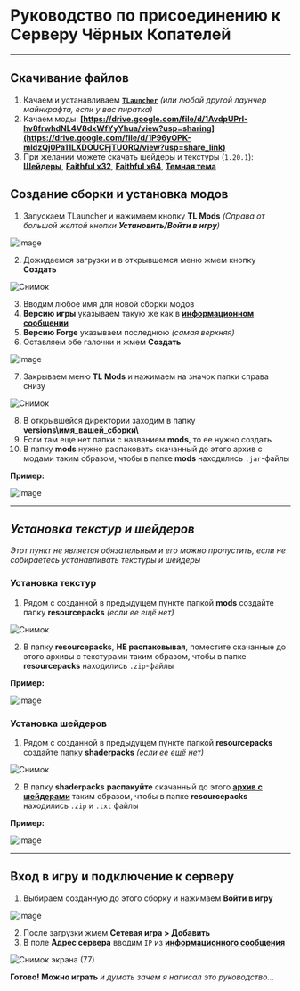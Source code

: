 # **Руководство по присоединению к Серверу Чёрных Копателей**
___

## Скачивание файлов

1. Качаем и устанавливаем [**`TLauncher`**][0] *(или любой другой лаунчер майнкрафта, если у вас пиратка)*
2. Качаем моды: **[https://drive.google.com/file/d/1AvdpUPrI-hv8frwhdNL4V8dxWfYyYhua/view?usp=sharing](https://drive.google.com/file/d/1P96yOPK-mldzQj0Pa11LXDOUCFjTUORQ/view?usp=share_link)**
3. При желании можете скачать шейдеры и текстуры (`1.20.1`): [**Шейдеры**][2], [**Faithful x32**][3], [**Faithful x64**][4], [**Темная тема**][6]

## Создание сборки и установка модов

1. Запускаем TLauncher и нажимаем кнопку **TL Mods** *(Справа от большой желтой кнопки **Установить/Войти в игру**)*

![image](https://user-images.githubusercontent.com/61795655/151632633-928e96ca-0a9f-4435-86be-3b535e2db423.png)

2. Дожидаемся загрузки и в открывшемся меню жмем кнопку **Создать**

![Снимок](https://user-images.githubusercontent.com/61795655/151632770-7ee09ba1-4c10-4be1-840d-5a2acb4ffb32.PNG)

3. Вводим любое имя для новой сборки модов
4. **Версию игры** указываем такую же как в [**информационном сообщении**][5]
5. **Версию Forge** указываем последнюю *(самая верхняя)*
6. Оставляем обе галочки и жмем **Создать**

![image](https://user-images.githubusercontent.com/61795655/151632969-45b8b3dc-d0d7-4024-b46f-1c30f08737a0.png)

7. Закрываем меню **TL Mods** и нажимаем на значок папки справа снизу

![Снимок](https://user-images.githubusercontent.com/61795655/151633103-4a951b0e-ca82-49c8-946f-386cdda599ee.PNG)

8. В открывшейся директории заходим в папку **versions\имя_вашей_сборки\\**
9. Если там еще нет папки с названием **mods**, то ее нужно создать
10. В папку **mods** нужно распаковать скачанный до этого архив с модами таким образом, чтобы в папке **mods** находились `.jar`-файлы

**Пример:**

![image](https://user-images.githubusercontent.com/61795655/151633716-09309baf-59c3-47c4-9378-bb0cda7c414c.png)

---

## *Установка текстур и шейдеров*

*Этот пункт не является обязательным и его можно пропустить, если не собираетесь устанавливать текстуры и шейдеры*

### Установка текстур

1. Рядом с созданной в предыдущем пункте папкой **mods** создайте папку **resourcepacks** *(если ее ещё нет)*

![Снимок](https://user-images.githubusercontent.com/61795655/151634100-fa1b25cc-c17a-4988-870c-c3cea1738502.PNG)

2. В папку **resourcepacks**, **НЕ распаковывая**, поместите скачанные до этого архивы с текстурами таким образом, чтобы в папке **resourcepacks** находились `.zip`-файлы

**Пример:**

![image](https://user-images.githubusercontent.com/61795655/151634276-d1c7c49e-bf5d-473e-9799-f14e4015b5a1.png)

### Установка шейдеров

1. Рядом с созданной в предыдущем пункте папкой **resourcepacks** создайте папку **shaderpacks** *(если ее ещё нет)*

![Снимок](https://user-images.githubusercontent.com/61795655/151634420-0b788b6f-cb80-419f-8e5a-d4f4fdec4624.PNG)

2. В папку **shaderpacks** **распакуйте** скачанный до этого [**архив с шейдерами**][2] таким образом, чтобы в папке **resourcepacks** находились `.zip` и `.txt` файлы

**Пример:**

![image](https://user-images.githubusercontent.com/61795655/151634567-1112170c-ea4b-4e10-8899-15dc1eadc9e5.png)

---


## Вход в игру и подключение к серверу

1. Выбираем созданную до этого сборку и нажимаем **Войти в игру**

![image](https://user-images.githubusercontent.com/61795655/151633161-c64f9615-96c7-47a6-a107-3ac2c2b9b448.png)

2. После загрузки жмем **Сетевая игра > Добавить**
3. В поле **Адрес сервера** вводим `IP` из [**информационного сообщения**][5]

![Снимок экрана (77)](https://user-images.githubusercontent.com/61795655/151635149-09b0ce32-90de-4614-afea-9df435eb7d0b.png)

**Готово! Можно играть** *и думать зачем я написал это руководство...*

[0]: https://tlauncher.org/
[1]: https://www.radmin-vpn.com/ru/
[2]: https://drive.google.com/file/d/1BHDi46Sh76FZAvVN--DpBA9po0Q7DEgy/view?usp=sharing
[3]: https://drive.google.com/file/d/1aQUtuY0OfKEbKcGAl-C4XgoKvTMuUTqN/view?usp=sharing
[4]: https://drive.google.com/file/d/19leeydxO8Ig2mJ2JmLjRMeNKbkBcq5wG/view?usp=sharing
[5]: https://discord.com/channels/752821563455176824/752824192789119018/993536028386275328
[6]: https://drive.google.com/file/d/1CI_Kd8h0IfZDsOgiQnmIsD6kQi1In_To/view?usp=sharing
